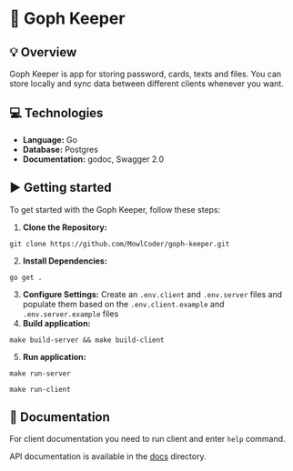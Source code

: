 # 🔐 Goph Keeper

## 💡 Overview
Goph Keeper is app for storing password, cards, texts and files. You can store locally and sync data between different clients whenever you want.

## 💻 Technologies

- **Language:** Go
- **Database:** Postgres
- **Documentation:** godoc, Swagger 2.0

## ▶️ Getting started

To get started with the Goph Keeper, follow these steps:

1. **Clone the Repository:**
```shell
git clone https://github.com/MowlCoder/goph-keeper.git
```
2. **Install Dependencies:**
```shell
go get .
```
3. **Configure Settings:** Create an `.env.client` and `.env.server` files and populate them based on the `.env.client.example` and `.env.server.example` files
4. **Build application:**
```shell
make build-server && make build-client
```
5. **Run application:**
```shell
make run-server
```
```shell
make run-client
```

## 📝 Documentation

For client documentation you need to run client and enter `help` command.

API documentation is available in the [docs](/docs) directory.